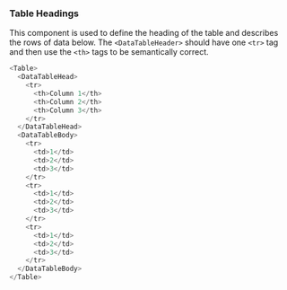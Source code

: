 ### Table Headings

This component is used to define the heading of the table and describes the rows of data below. The `<DataTableHeader>` should have one `<tr>` tag and then use the `<th>` tags to be semantically correct.

```js
<Table>
  <DataTableHead>
    <tr>
      <th>Column 1</th>
      <th>Column 2</th>
      <th>Column 3</th>
    </tr>
  </DataTableHead>
  <DataTableBody>
    <tr>
      <td>1</td>
      <td>2</td>
      <td>3</td>
    </tr>
    <tr>
      <td>1</td>
      <td>2</td>
      <td>3</td>
    </tr>
    <tr>
      <td>1</td>
      <td>2</td>
      <td>3</td>
    </tr>
  </DataTableBody>
</Table>
```
